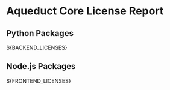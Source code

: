 # Aqueduct Core License Report

## Python Packages

${BACKEND_LICENSES}

## Node.js Packages

${FRONTEND_LICENSES}
